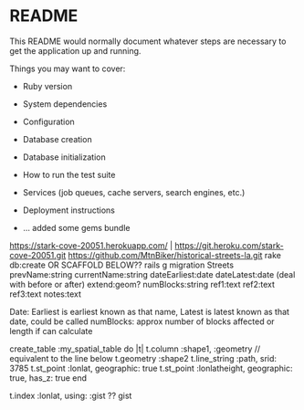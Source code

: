 # README

This README would normally document whatever steps are necessary to get the
application up and running.

Things you may want to cover:

* Ruby version

* System dependencies

* Configuration

* Database creation

* Database initialization

* How to run the test suite

* Services (job queues, cache servers, search engines, etc.)

* Deployment instructions

* ...
added some gems
bundle

https://stark-cove-20051.herokuapp.com/ | https://git.heroku.com/stark-cove-20051.git
https://github.com/MtnBiker/historical-streets-la.git
rake db:create 
OR SCAFFOLD BELOW??
rails g migration Streets prevName:string currentName:string dateEarliest:date dateLatest:date (deal with before or after) extend:geom? numBlocks:string ref1:text ref2:text ref3:text notes:text

Date: Earliest is earliest known as that name, Latest is latest known as that date, could be called 
numBlocks: approx number of blocks affected or length if can calculate

create_table :my_spatial_table do |t|
  t.column :shape1, :geometry // equivalent to the line below
  t.geometry :shape2
  t.line_string :path, srid: 3785
  t.st_point :lonlat, geographic: true
  t.st_point :lonlatheight, geographic: true, has_z: true
end

t.index :lonlat, using: :gist ?? gist